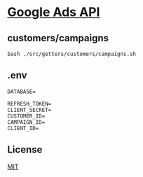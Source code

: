 # [Google Ads API](https://developers.google.com/google-ads/api/docs/start)

## customers/campaigns

```
bash ./src/getters/customers/campaigns.sh
```

## .env

```
DATABASE=

REFRESH_TOKEN=
CLIENT_SECRET=
CUSTOMER_ID=
CAMPAIGN_ID=
CLIENT_ID=
```

## License

[MIT](./LICENSE)
